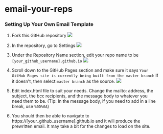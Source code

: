 # email-your-reps

### Setting Up Your Own Email Template
1. Fork this GitHub repository 
![](https://github-images.s3.amazonaws.com/help/bootcamp/Bootcamp-Fork.png)
2. In the repository, go to Settings 
![](https://guides.github.com/features/pages/repo-settings.png)
3. Under the Repository Name section, edit your repo name to be ```[your_github_username].github.io```
![](https://github-images.s3.amazonaws.com/enterprise/2.14/assets/images/help/repository/repository-name-change.png)
4. Scroll down to the GitHub Pages section and make sure it says ```Your GitHub Pages site is currently being built from the master branch``` If it doesn't, then select ```master branch``` as the source.
![](https://guides.github.com/features/pages/launch-theme-chooser.png)
5. Edit index.html file to suit your needs. Change the mailto: address, the subject, the bcc recipients, and the message body to whatever you need them to be. (Tip: In the message body, if you need to add in a line break, use ```%0D%0A```)

6. You should then be able to navigate to https://[your_github_username].github.io and it will produce the prewritten email. It may take a bit for the changes to load on the site.
